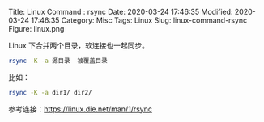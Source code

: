 Title: Linux Command : rsync
Date: 2020-03-24 17:46:35
Modified: 2020-03-24 17:46:35
Category: Misc
Tags: Linux
Slug: linux-command-rsync
Figure: linux.png

Linux 下合并两个目录，软连接也一起同步。
```bash
rsync -K -a 源目录  被覆盖目录
```

比如：
```bash
rsync -K -a dir1/ dir2/
```

参考连接：https://linux.die.net/man/1/rsync

